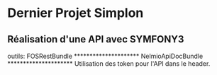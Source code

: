 # Dernier Projet Simplon

## Réalisation d'une API avec SYMFONY3

outils: FOSRestBundle
       *********************
        NelmioApiDocBundle
       *********************
        Utilisation des token pour l'API dans le header.
        
